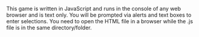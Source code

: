 This game is written in JavaScript and runs in the console of any web browser and is text only.
You will be prompted via alerts and text boxes to enter selections.
You need to open the HTML file in a browser while the .js file is in the same directory/folder.
